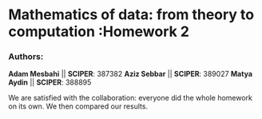 # Mathematics of data: from theory to computation :Homework 2

### Authors:
**Adam Mesbahi** || **SCIPER**: 387382
**Aziz Sebbar** || **SCIPER**: 389027
**Matya Aydin** || **SCIPER**: 388895

We are satisfied with the collaboration: everyone did the whole homework on its own. We then compared our results.